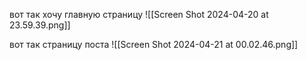 вот так хочу главную страницу
![[Screen Shot 2024-04-20 at 23.59.39.png]]

вот так страницу поста
![[Screen Shot 2024-04-21 at 00.02.46.png]]